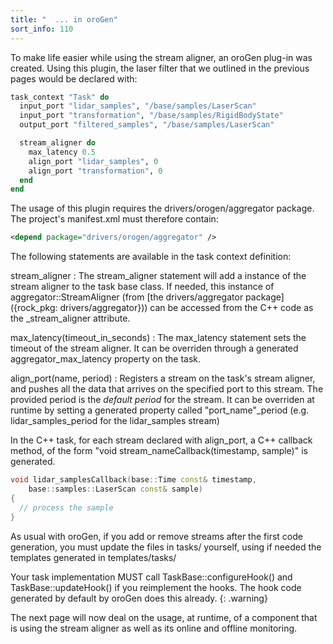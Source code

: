 ```yaml
---
title: "  ... in oroGen"
sort_info: 110
---
```

To make life easier while using the stream aligner, an oroGen plug-in was
created. Using this plugin, the laser filter that we outlined in the previous
pages would be declared with:

~~~ ruby
task_context "Task" do
  input_port "lidar_samples", "/base/samples/LaserScan"
  input_port "transformation", "/base/samples/RigidBodyState"
  output_port "filtered_samples", "/base/samples/LaserScan"

  stream_aligner do
    max_latency 0.5
    align_port "lidar_samples", 0
    align_port "transformation", 0
  end
end
~~~

The usage of this plugin requires the drivers/orogen/aggregator package. The
project's manifest.xml must therefore contain:

~~~ xml
<depend package="drivers/orogen/aggregator" />
~~~

The following statements are available in the task context definition:

stream_aligner
: The stream_aligner statement will add a instance of the stream aligner to the
  task base class. If needed, this instance of aggregator::StreamAligner (from
  [the drivers/aggregator package]({rock_pkg: drivers/aggregator})) can be accessed
  from the C++ code as the _stream_aligner attribute.

max_latency(timeout_in_seconds)
: The max_latency statement sets the timeout of the stream aligner. It can be
  overriden through a generated aggregator_max_latency property on the task.

align_port(name, period)
: Registers a stream on the task's stream aligner, and pushes all the data that
  arrives on the specified port to this stream. The provided period is the
  _default period_ for the stream. It can be overriden at runtime by setting a
  generated property called "port_name"_period (e.g. lidar_samples_period for
  the lidar_samples stream)

In the C++ task, for each stream declared with align_port, a C++ callback
method, of the form "void stream_nameCallback(timestamp, sample)" is generated.

~~~ cpp
void lidar_samplesCallback(base::Time const& timestamp,
    base::samples::LaserScan const& sample)
{
  // process the sample
}
~~~

As usual with oroGen, if you add or remove streams after the first code
generation, you must update the files in tasks/ yourself, using if needed the
templates generated in templates/tasks/

Your task implementation MUST call TaskBase::configureHook() and
TaskBase::updateHook() if you reimplement the hooks. The hook code generated by
default by oroGen does this already.
{: .warning}

The next page will now deal on the usage, at runtime, of a component that is
using the stream aligner as well as its online and offline monitoring.

